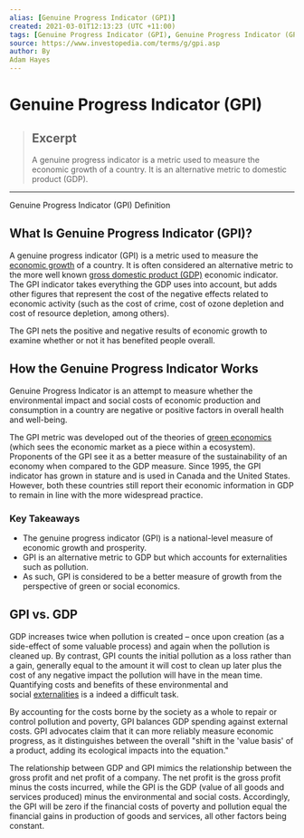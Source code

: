 ```yaml
---
alias: [Genuine Progress Indicator (GPI)]
created: 2021-03-01T12:13:23 (UTC +11:00)
tags: [Genuine Progress Indicator (GPI), Genuine Progress Indicator (GPI) Definition]
source: https://www.investopedia.com/terms/g/gpi.asp
author: By
Adam Hayes
---
```


# Genuine Progress Indicator (GPI)

> ## Excerpt
> A genuine progress indicator is a metric used to measure the economic growth of a country. It is an alternative metric to domestic product (GDP).

---

Genuine Progress Indicator (GPI) Definition
## What Is Genuine Progress Indicator (GPI)?

A genuine progress indicator (GPI) is a metric used to measure the [economic growth](https://www.investopedia.com/terms/e/economicgrowth.asp) of a country. It is often considered an alternative metric to the more well known [gross domestic product (GDP)](https://www.investopedia.com/terms/g/gdp.asp) economic indicator. The GPI indicator takes everything the GDP uses into account, but adds other figures that represent the cost of the negative effects related to economic activity (such as the cost of crime, cost of ozone depletion and cost of resource depletion, among others).

The GPI nets the positive and negative results of economic growth to examine whether or not it has benefited people overall.

## How the Genuine Progress Indicator Works

Genuine Progress Indicator is an attempt to measure whether the environmental impact and social costs of economic production and consumption in a country are negative or positive factors in overall health and well-being.

The GPI metric was developed out of the theories of [green economics](https://www.investopedia.com/terms/g/greeneconomics.asp) (which sees the economic market as a piece within a ecosystem). Proponents of the GPI see it as a better measure of the sustainability of an economy when compared to the GDP measure. Since 1995, the GPI indicator has grown in stature and is used in Canada and the United States. However, both these countries still report their economic information in GDP to remain in line with the more widespread practice.

### Key Takeaways

-   The genuine progress indicator (GPI) is a national-level measure of economic growth and prosperity.
-   GPI is an alternative metric to GDP but which accounts for externalities such as pollution.
-   As such, GPI is considered to be a better measure of growth from the perspective of green or social economics.

## GPI vs. GDP

GDP increases twice when pollution is created – once upon creation (as a side-effect of some valuable process) and again when the pollution is cleaned up. By contrast, GPI counts the initial pollution as a loss rather than a gain, generally equal to the amount it will cost to clean up later plus the cost of any negative impact the pollution will have in the mean time. Quantifying costs and benefits of these environmental and social [externalities](https://www.investopedia.com/video/play/externality/) is a indeed a difficult task.

By accounting for the costs borne by the society as a whole to repair or control pollution and poverty, GPI balances GDP spending against external costs. GPI advocates claim that it can more reliably measure economic progress, as it distinguishes between the overall "shift in the 'value basis' of a product, adding its ecological impacts into the equation." 

The relationship between GDP and GPI mimics the relationship between the gross profit and net profit of a company. The net profit is the gross profit minus the costs incurred, while the GPI is the GDP (value of all goods and services produced) minus the environmental and social costs. Accordingly, the GPI will be zero if the financial costs of poverty and pollution equal the financial gains in production of goods and services, all other factors being constant.
